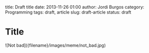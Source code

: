title: Draft title
date: 2013-11-26 01:00
author: Jordi Burgos
category: Programming
tags: draft, article
slug: draft-article
status: draft

Title
=====


<div class="center" markdown="1">
![Not bad]({filename}/images/meme/not_bad.jpg)
</div>
